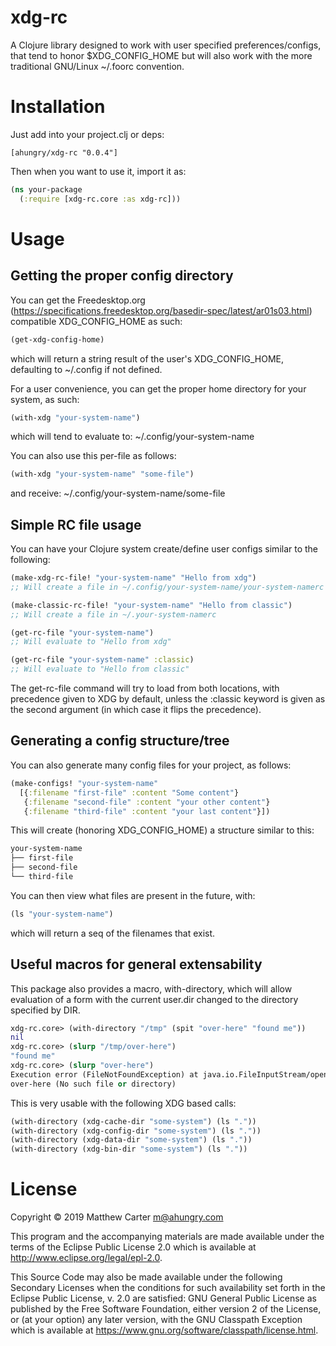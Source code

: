 # xdg-rc

A Clojure library designed to work with user specified
preferences/configs, that tend to honor $XDG_CONFIG_HOME but will also
work with the more traditional GNU/Linux ~/.foorc convention.

# Installation

Just add into your project.clj or deps:

```
[ahungry/xdg-rc "0.0.4"]
```

Then when you want to use it, import it as:

```clojure
(ns your-package
  (:require [xdg-rc.core :as xdg-rc]))
```

# Usage

## Getting the proper config directory

You can get the Freedesktop.org
(https://specifications.freedesktop.org/basedir-spec/latest/ar01s03.html)
compatible XDG_CONFIG_HOME as such:

```clojure
(get-xdg-config-home)
```

which will return a string result of the user's XDG_CONFIG_HOME,
defaulting to ~/.config if not defined.

For a user convenience, you can get the proper home directory for your
system, as such:

```clojure
(with-xdg "your-system-name")
```

which will tend to evaluate to: ~/.config/your-system-name

You can also use this per-file as follows:

```clojure
(with-xdg "your-system-name" "some-file")
```

and receive: ~/.config/your-system-name/some-file

## Simple RC file usage

You can have your Clojure system create/define user configs similar to
the following:

```clojure
(make-xdg-rc-file! "your-system-name" "Hello from xdg")
;; Will create a file in ~/.config/your-system-name/your-system-namerc

(make-classic-rc-file! "your-system-name" "Hello from classic")
;; Will create a file in ~/.your-system-namerc

(get-rc-file "your-system-name")
;; Will evaluate to "Hello from xdg"

(get-rc-file "your-system-name" :classic)
;; Will evaluate to "Hello from classic"
```

The get-rc-file command will try to load from both locations, with
precedence given to XDG by default, unless the :classic keyword is
given as the second argument (in which case it flips the precedence).

## Generating a config structure/tree

You can also generate many config files for your project, as follows:

```clojure
(make-configs! "your-system-name"
  [{:filename "first-file" :content "Some content"}
   {:filename "second-file" :content "your other content"}
   {:filename "third-file" :content "your last content"}])
```

This will create (honoring XDG_CONFIG_HOME) a structure similar to
this:

```sh
your-system-name
├── first-file
├── second-file
└── third-file
```

You can then view what files are present in the future, with:

```clojure
(ls "your-system-name")
```

which will return a seq of the filenames that exist.

## Useful macros for general extensability

This package also provides a macro, with-directory, which will allow
evaluation of a form with the current user.dir changed to the
directory specified by DIR.

```clojure
xdg-rc.core> (with-directory "/tmp" (spit "over-here" "found me"))
nil
xdg-rc.core> (slurp "/tmp/over-here")
"found me"
xdg-rc.core> (slurp "over-here")
Execution error (FileNotFoundException) at java.io.FileInputStream/open0 (FileInputStream.java:-2).
over-here (No such file or directory)
```

This is very usable with the following XDG based calls:

```clojure
(with-directory (xdg-cache-dir "some-system") (ls "."))
(with-directory (xdg-config-dir "some-system") (ls "."))
(with-directory (xdg-data-dir "some-system") (ls "."))
(with-directory (xdg-bin-dir "some-system") (ls "."))
```

# License

Copyright © 2019 Matthew Carter <m@ahungry.com>

This program and the accompanying materials are made available under the
terms of the Eclipse Public License 2.0 which is available at
http://www.eclipse.org/legal/epl-2.0.

This Source Code may also be made available under the following Secondary
Licenses when the conditions for such availability set forth in the Eclipse
Public License, v. 2.0 are satisfied: GNU General Public License as published by
the Free Software Foundation, either version 2 of the License, or (at your
option) any later version, with the GNU Classpath Exception which is available
at https://www.gnu.org/software/classpath/license.html.
